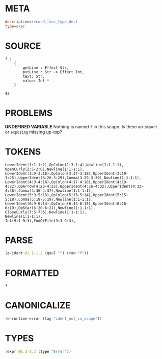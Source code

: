 # META
~~~ini
description=record_func_type_decl
type=expr
~~~
# SOURCE
~~~roc
f :
    {
        getLine : Effect Str,
        putLine : Str -> Effect Int,
        text: Str,
        value: Int *
    }

42
~~~
# PROBLEMS
**UNDEFINED VARIABLE**
Nothing is named `f` in this scope.
Is there an `import` or `exposing` missing up-top?

# TOKENS
~~~zig
LowerIdent(1:1-1:2),OpColon(1:3-1:4),Newline(1:1-1:1),
OpenCurly(2:5-2:6),Newline(1:1-1:1),
LowerIdent(3:9-3:16),OpColon(3:17-3:18),UpperIdent(3:19-3:25),UpperIdent(3:26-3:29),Comma(3:29-3:30),Newline(1:1-1:1),
LowerIdent(4:9-4:16),OpColon(4:17-4:18),UpperIdent(4:19-4:22),OpArrow(4:23-4:25),UpperIdent(4:26-4:32),UpperIdent(4:33-4:36),Comma(4:36-4:37),Newline(1:1-1:1),
LowerIdent(5:9-5:13),OpColon(5:13-5:14),UpperIdent(5:15-5:18),Comma(5:18-5:19),Newline(1:1-1:1),
LowerIdent(6:9-6:14),OpColon(6:14-6:15),UpperIdent(6:16-6:19),OpStar(6:20-6:21),Newline(1:1-1:1),
CloseCurly(7:5-7:6),Newline(1:1-1:1),
Newline(1:1-1:1),
Int(9:1-9:3),EndOfFile(9:3-9:3),
~~~
# PARSE
~~~clojure
(e-ident @1.1-1.2 (qaul "") (raw "f"))
~~~
# FORMATTED
~~~roc
f
~~~
# CANONICALIZE
~~~clojure
(e-runtime-error (tag "ident_not_in_scope"))
~~~
# TYPES
~~~clojure
(expr @1.1-1.2 (type "Error"))
~~~
